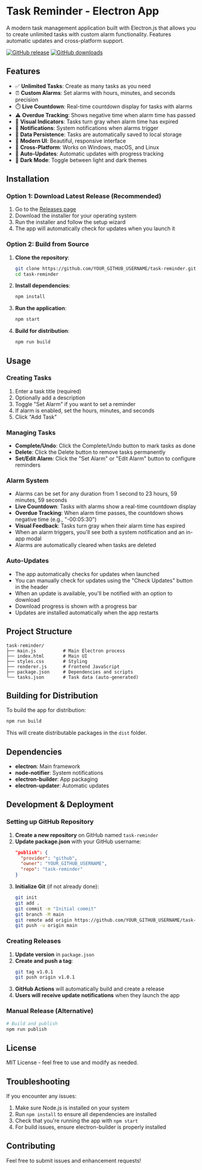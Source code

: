 # Task Reminder - Electron App

A modern task management application built with Electron.js that allows you to create unlimited tasks with custom alarm functionality. Features automatic updates and cross-platform support.

[![GitHub release](https://img.shields.io/github/release/YOUR_GITHUB_USERNAME/task-reminder.svg)](https://github.com/YOUR_GITHUB_USERNAME/task-reminder/releases)
[![GitHub downloads](https://img.shields.io/github/downloads/YOUR_GITHUB_USERNAME/task-reminder/total.svg)](https://github.com/YOUR_GITHUB_USERNAME/task-reminder/releases)

## Features

- ✅ **Unlimited Tasks**: Create as many tasks as you need
- ⏰ **Custom Alarms**: Set alarms with hours, minutes, and seconds precision
- ⏱️ **Live Countdown**: Real-time countdown display for tasks with alarms
- ⚠️ **Overdue Tracking**: Shows negative time when alarm time has passed
- 🎨 **Visual Indicators**: Tasks turn gray when alarm time has expired
- 🔔 **Notifications**: System notifications when alarms trigger
- 💾 **Data Persistence**: Tasks are automatically saved to local storage
- 🎨 **Modern UI**: Beautiful, responsive interface
- 📱 **Cross-Platform**: Works on Windows, macOS, and Linux
- 🔄 **Auto-Updates**: Automatic updates with progress tracking
- 🌙 **Dark Mode**: Toggle between light and dark themes

## Installation

### Option 1: Download Latest Release (Recommended)
1. Go to the [Releases page](https://github.com/YOUR_GITHUB_USERNAME/task-reminder/releases)
2. Download the installer for your operating system
3. Run the installer and follow the setup wizard
4. The app will automatically check for updates when you launch it

### Option 2: Build from Source
1. **Clone the repository**:
   ```bash
   git clone https://github.com/YOUR_GITHUB_USERNAME/task-reminder.git
   cd task-reminder
   ```

2. **Install dependencies**:
   ```bash
   npm install
   ```

3. **Run the application**:
   ```bash
   npm start
   ```

4. **Build for distribution**:
   ```bash
   npm run build
   ```

## Usage

### Creating Tasks
1. Enter a task title (required)
2. Optionally add a description
3. Toggle "Set Alarm" if you want to set a reminder
4. If alarm is enabled, set the hours, minutes, and seconds
5. Click "Add Task"

### Managing Tasks
- **Complete/Undo**: Click the Complete/Undo button to mark tasks as done
- **Delete**: Click the Delete button to remove tasks permanently
- **Set/Edit Alarm**: Click the "Set Alarm" or "Edit Alarm" button to configure reminders

### Alarm System
- Alarms can be set for any duration from 1 second to 23 hours, 59 minutes, 59 seconds
- **Live Countdown**: Tasks with alarms show a real-time countdown display
- **Overdue Tracking**: When alarm time passes, the countdown shows negative time (e.g., "-00:05:30")
- **Visual Feedback**: Tasks turn gray when their alarm time has expired
- When an alarm triggers, you'll see both a system notification and an in-app modal
- Alarms are automatically cleared when tasks are deleted

### Auto-Updates
- The app automatically checks for updates when launched
- You can manually check for updates using the "Check Updates" button in the header
- When an update is available, you'll be notified with an option to download
- Download progress is shown with a progress bar
- Updates are installed automatically when the app restarts

## Project Structure

```
task-reminder/
├── main.js          # Main Electron process
├── index.html       # Main UI
├── styles.css       # Styling
├── renderer.js      # Frontend JavaScript
├── package.json     # Dependencies and scripts
└── tasks.json       # Task data (auto-generated)
```

## Building for Distribution

To build the app for distribution:

```bash
npm run build
```

This will create distributable packages in the `dist` folder.

## Dependencies

- **electron**: Main framework
- **node-notifier**: System notifications
- **electron-builder**: App packaging
- **electron-updater**: Automatic updates

## Development & Deployment

### Setting up GitHub Repository

1. **Create a new repository** on GitHub named `task-reminder`
2. **Update package.json** with your GitHub username:
   ```json
   "publish": {
     "provider": "github",
     "owner": "YOUR_GITHUB_USERNAME",
     "repo": "task-reminder"
   }
   ```
3. **Initialize Git** (if not already done):
   ```bash
   git init
   git add .
   git commit -m "Initial commit"
   git branch -M main
   git remote add origin https://github.com/YOUR_GITHUB_USERNAME/task-reminder.git
   git push -u origin main
   ```

### Creating Releases

1. **Update version** in `package.json`
2. **Create and push a tag**:
   ```bash
   git tag v1.0.1
   git push origin v1.0.1
   ```
3. **GitHub Actions** will automatically build and create a release
4. **Users will receive update notifications** when they launch the app

### Manual Release (Alternative)

```bash
# Build and publish
npm run publish
```

## License

MIT License - feel free to use and modify as needed.

## Troubleshooting

If you encounter any issues:

1. Make sure Node.js is installed on your system
2. Run `npm install` to ensure all dependencies are installed
3. Check that you're running the app with `npm start`
4. For build issues, ensure electron-builder is properly installed

## Contributing

Feel free to submit issues and enhancement requests!
